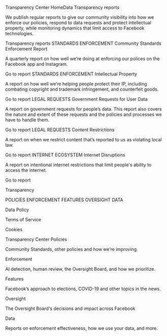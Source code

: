 Transparency Center
HomeData
Transparency reports

We publish regular reports to give our community visibility into how we enforce our policies, respond to data requests and protect intellectual property, while monitoring dynamics that limit access to Facebook technologies.

Transparency reports
STANDARDS ENFORCEMENT
Community Standards Enforcement Report

A quarterly report on how well we’re doing at enforcing our polices on the Facebook app and Instagram.

Go to report
STANDARDS ENFORCEMENT
Intellectual Property

A report on how well we’re helping people protect their IP, including combating copyright and trademark infringement, and counterfeit goods.

Go to report
LEGAL REQUESTS
Government Requests for User Data

A report on government requests for people’s data. This report also covers the nature and extent of these requests and the policies and processes we have to handle them.

Go to report
LEGAL REQUESTS
Content Restrictions

A report on when we restrict content that’s reported to us as violating local law.

Go to report
INTERNET ECOSYSTEM
Internet Disruptions

A report on intentional internet restrictions that limit people's ability to access the internet.

Go to report

Transparency

POLICIES
ENFORCEMENT
FEATURES
OVERSIGHT
DATA

Data Policy

Terms of Service

Cookies

Transparency Center
Policies

Community Standards, other policies and how we’re improving.

Enforcement

AI detection, human review, the Oversight Board, and how we prioritize.

Features

Facebook’s approach to elections, COVID-19 and other topics in the news.

Oversight

The Oversight Board's decisions and impact across Facebook

Data

Reports on enforcement effectiveness, how we use your data, and more.